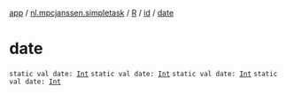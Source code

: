 [app](../../../index.md) / [nl.mpcjanssen.simpletask](../../index.md) / [R](../index.md) / [id](index.md) / [date](.)

# date

`static val date: `[`Int`](https://kotlinlang.org/api/latest/jvm/stdlib/kotlin/-int/index.html)
`static val date: `[`Int`](https://kotlinlang.org/api/latest/jvm/stdlib/kotlin/-int/index.html)
`static val date: `[`Int`](https://kotlinlang.org/api/latest/jvm/stdlib/kotlin/-int/index.html)
`static val date: `[`Int`](https://kotlinlang.org/api/latest/jvm/stdlib/kotlin/-int/index.html)
